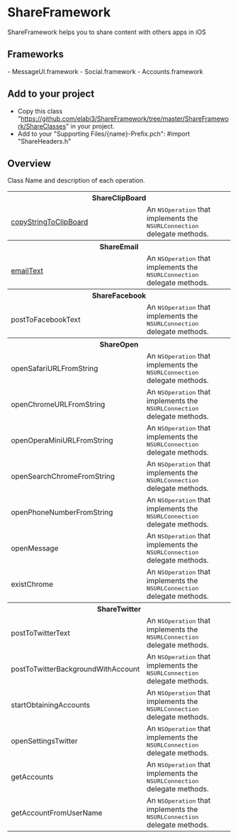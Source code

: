 ShareFramework
==============

ShareFramework helps you to share content with others apps in iOS

<h2>Frameworks</h2>
 - MessageUI.framework
 - Social.framework
 - Accounts.framework


<h2>Add to your project</h2>

 - Copy this class "https://github.com/elabi3/ShareFramework/tree/master/ShareFramework/ShareClasses" in your project.
 - Add to your "Supporting Files/{name}-Prefix.pch": #import "ShareHeaders.h"


<h2>Overview</h2>

Class Name and description of each operation.

<table>
	<tbody>
		<tr>
			<th colspan="2">ShareClipBoard</th>
		</tr>
		<tr>
			<td><a href="">copyStringToClipBoard</a></td>
    			<td>An <tt>NSOperation</tt> that implements the <tt>NSURLConnection</tt> delegate methods.</td>
  		</tr>
		<tr>
			<th colspan="2">ShareEmail</th>
		</tr>
		<tr>
			<td><a href="">emailText</a></td>
    			<td>An <tt>NSOperation</tt> that implements the <tt>NSURLConnection</tt> delegate methods.</td>
  		</tr>
		<tr>
			<th colspan="2">ShareFacebook</th>
		</tr>
		<tr>
			<td><a href=""></a>postToFacebookText</td>
    			<td>An <tt>NSOperation</tt> that implements the <tt>NSURLConnection</tt> delegate methods.</td>
  		</tr>
		<tr>
			<th colspan="2">ShareOpen</th>
		</tr>
		<tr>
			<td><a href=""></a>openSafariURLFromString</td>
    			<td>An <tt>NSOperation</tt> that implements the <tt>NSURLConnection</tt> delegate methods.</td>
  		</tr>
		<tr>
			<td><a href=""></a>openChromeURLFromString</td>
    			<td>An <tt>NSOperation</tt> that implements the <tt>NSURLConnection</tt> delegate methods.</td>
  		</tr>
		<tr>
			<td><a href=""></a>openOperaMiniURLFromString</td>
    			<td>An <tt>NSOperation</tt> that implements the <tt>NSURLConnection</tt> delegate methods.</td>
  		</tr>
		<tr>
			<td><a href=""></a>openSearchChromeFromString</td>
    			<td>An <tt>NSOperation</tt> that implements the <tt>NSURLConnection</tt> delegate methods.</td>
  		</tr>
		<tr>
			<td><a href=""></a>openPhoneNumberFromString</td>
    			<td>An <tt>NSOperation</tt> that implements the <tt>NSURLConnection</tt> delegate methods.</td>
  		</tr>
		<tr>
			<td><a href=""></a>openMessage</td>
    			<td>An <tt>NSOperation</tt> that implements the <tt>NSURLConnection</tt> delegate methods.</td>
  		</tr>
		<tr>
			<td><a href=""></a>existChrome</td>
    			<td>An <tt>NSOperation</tt> that implements the <tt>NSURLConnection</tt> delegate methods.</td>
  		</tr>
		<tr>
			<th colspan="2">ShareTwitter</th>
		</tr>
		<tr>
			<td><a href=""></a>postToTwitterText</td>
    			<td>An <tt>NSOperation</tt> that implements the <tt>NSURLConnection</tt> delegate methods.</td>
  		</tr>
		<tr>
			<td><a href=""></a>postToTwitterBackgroundWithAccount</td>
    			<td>An <tt>NSOperation</tt> that implements the <tt>NSURLConnection</tt> delegate methods.</td>
  		</tr>
		<tr>
			<td><a href=""></a>startObtainingAccounts</td>
    			<td>An <tt>NSOperation</tt> that implements the <tt>NSURLConnection</tt> delegate methods.</td>
  		</tr>
		<tr>
			<td><a href=""></a>openSettingsTwitter</td>
    			<td>An <tt>NSOperation</tt> that implements the <tt>NSURLConnection</tt> delegate methods.</td>
  		</tr>
		<tr>
			<td><a href=""></a>getAccounts</td>
    			<td>An <tt>NSOperation</tt> that implements the <tt>NSURLConnection</tt> delegate methods.</td>
  		</tr>
		<tr>
			<td><a href=""></a>getAccountFromUserName</td>
    			<td>An <tt>NSOperation</tt> that implements the <tt>NSURLConnection</tt> delegate methods.</td>
  		</tr>
	</tbody>
</table>
